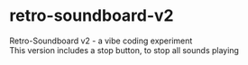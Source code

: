 # retro-soundboard-v2
Retro-Soundboard v2 - a vibe coding experiment
<br>
This version includes a stop button, to stop all sounds playing

